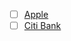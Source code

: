 - [ ] [Apple](https://www.glassdoor.com/Interview/Apple-Interview-Questions-E1138.htm)
- [ ] [Citi Bank](https://www.glassdoor.com/citi)
